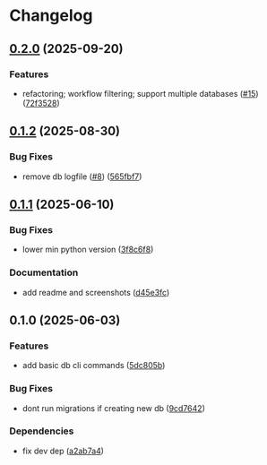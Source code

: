 # Changelog

## [0.2.0](https://github.com/cademirch/snkmt/compare/v0.1.2...v0.2.0) (2025-09-20)


### Features

* refactoring; workflow filtering; support multiple databases ([#15](https://github.com/cademirch/snkmt/issues/15)) ([72f3528](https://github.com/cademirch/snkmt/commit/72f35285995cf8ab1c23f59aca8821f7de5e42fe))

## [0.1.2](https://github.com/cademirch/snkmt/compare/v0.1.1...v0.1.2) (2025-08-30)


### Bug Fixes

* remove db logfile ([#8](https://github.com/cademirch/snkmt/issues/8)) ([565fbf7](https://github.com/cademirch/snkmt/commit/565fbf703a7689fd2ebafa597049c6d842a90510))

## [0.1.1](https://github.com/cademirch/snkmt/compare/v0.1.0...v0.1.1) (2025-06-10)


### Bug Fixes

* lower min python version ([3f8c6f8](https://github.com/cademirch/snkmt/commit/3f8c6f826c05bb902ec8eee5a53ee29327b7c650))


### Documentation

* add readme and screenshots ([d45e3fc](https://github.com/cademirch/snkmt/commit/d45e3fc71e4eb727182b8a98ddc881f045650b1a))

## 0.1.0 (2025-06-03)


### Features

* add basic db cli commands ([5dc805b](https://github.com/cademirch/snkmt/commit/5dc805b19b85627aeb52f61fb858332140fa111d))


### Bug Fixes

* dont run migrations if creating new db ([9cd7642](https://github.com/cademirch/snkmt/commit/9cd76423c368c4ad252b45b09b14e98d037a36d0))


### Dependencies

* fix dev dep ([a2ab7a4](https://github.com/cademirch/snkmt/commit/a2ab7a4ef964218261e20471f93b690d36bc868d))
